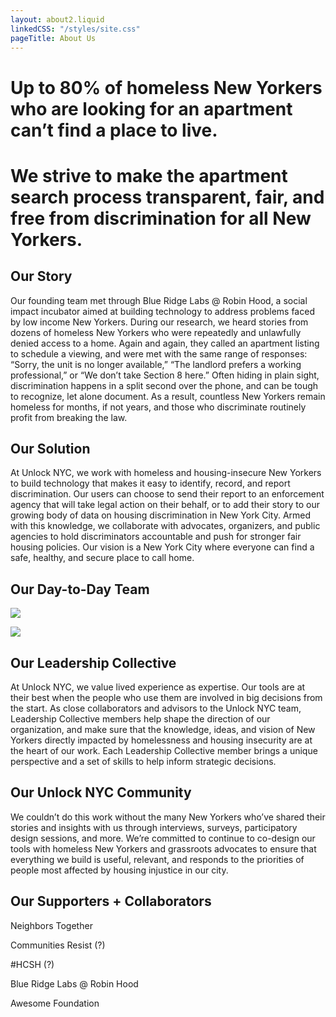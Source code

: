 ```yaml
---
layout: about2.liquid
linkedCSS: "/styles/site.css"
pageTitle: About Us
---
```


# **Up to 80% of homeless New Yorkers who are looking for an apartment can’t find a place to live.**

# **We strive to make the apartment search process transparent, fair, and free from discrimination for all New Yorkers.**

## Our Story

Our founding team met through Blue Ridge Labs @ Robin Hood, a social impact incubator aimed at building technology to address problems faced by low income New Yorkers. During our research, we heard stories from dozens of homeless New Yorkers who were repeatedly and unlawfully denied access to a home. Again and again, they called an apartment listing to schedule a viewing, and were met with the same range of responses: “Sorry, the unit is no longer available,” “The landlord prefers a working professional,” or “We don’t take Section 8 here.” Often hiding in plain sight, discrimination happens in a split second over the phone, and can be tough to recognize, let alone document. As a result, countless New Yorkers remain homeless for months, if not years, and those who discriminate routinely profit from breaking the law.

## Our Solution

At Unlock NYC, we work with homeless and housing-insecure New Yorkers to build technology that makes it easy to identify, record, and report discrimination. Our users can choose to send their report to an enforcement agency that will take legal action on their behalf, or to add their story to our growing body of data on housing discrimination in New York City. Armed with this knowledge, we collaborate with advocates, organizers, and public agencies to hold discriminators accountable and push for stronger fair housing policies. Our vision is a New York City where everyone can find a safe, healthy, and secure place to call home.

## Our Day-to-Day Team

![](https://raw.githubusercontent.com/mab253/unlock-nyc-web/main/uploads/pinkpang.jpg)

![](https://raw.githubusercontent.com/mab253/unlock-nyc-web/main/uploads/pinkpang.jpg)

## Our Leadership Collective

At Unlock NYC, we value lived experience as expertise. Our tools are at their best when the people who use them are involved in big decisions from the start. As close collaborators and advisors to the Unlock NYC team, Leadership Collective members help shape the direction of our organization, and make sure that the knowledge, ideas, and vision of New Yorkers directly impacted by homelessness and housing insecurity are at the heart of our work. Each Leadership Collective member brings a unique perspective and a set of skills to help inform strategic decisions.

## Our Unlock NYC Community

We couldn’t do this work without the many New Yorkers who’ve shared their stories and insights with us through interviews, surveys, participatory design sessions, and more. We’re committed to continue to co-design our tools with homeless New Yorkers and grassroots advocates to ensure that everything we build is useful, relevant, and responds to the priorities of people most affected by housing injustice in our city.

## Our Supporters + Collaborators

Neighbors Together

Communities Resist (?)

\#HCSH (?)

Blue Ridge Labs @ Robin Hood

Awesome Foundation

